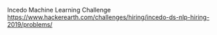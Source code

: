Incedo Machine Learning Challenge <br>
https://www.hackerearth.com/challenges/hiring/incedo-ds-nlp-hiring-2019/problems/
